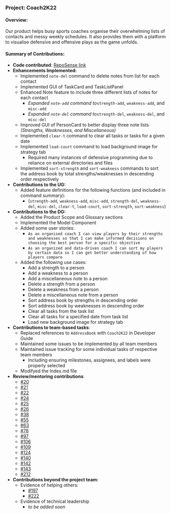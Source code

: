 ### Project: Coach2K22

#### Overview:
Our product helps busy sports coaches organise their overwhelming lists of contacts and messy weekly
schedules. It also provides them with a platform to visualise defensive and offensive plays as the game unfolds.

#### Summary of Contributions:

* **Code contributed**: [RepoSense link](
https://nus-cs2103-ay2122s2.github.io/tp-dashboard/?search=aalghrairy&breakdown=true)
* **Enhancements Implemented:**
  * Implemented `note-del` command to delete notes from list for each contact
  * Implemented GUI of TaskCard and TaskListPanel
  * Enhanced Note feature to include three different lists of notes for each contact
    * _Expanded `note-add` command to_`strength-add`, `weakness-add`, and `misc-add`
    * _Expanded `note-del` command to_`strength-del`, `weakness-del`, and `misc-del`
  * Improved GUI of PersonCard to better display three note lists _(Strengths, Weaknesses, and Miscellaneous)_
  * Implemented `clear-t` command to clear all tasks or tasks for a given date
  * Implemented `load-court` command to load background image for strategy tab
    * Required many instances of defensive programming due to reliance on external directories and files
  * Implemented `sort-strength` and `sort-weakness` commands to sort the address book by total strengths/weaknesses in descending order respectively
* **Contributions to the UG:**
  * Added feature definitions for the following functions (and included in command summary):
    * (`strength-add`, `weakness-add`, `misc-add`, `strength-del`, `weakness-del`, `misc-del`, `clear-t`, `load-court`, `sort-strength`, `sort-weakness`)
* **Contributions to the DG:**
  * Added the Product Scope and Glossary sections
  * Implemented the Model Component
  * Added some user stories:
    * `As an organised coach I can view players by their strengths and weaknesses so that I can make informed decisions on choosing the best person for a specific objective`
    * `As an organized and data-driven coach I can sort my players by certain data so I can get better understanding of how players compare`
  * Added the following use cases:
    * Add a strength to a person
    * Add a weakness to a person
    * Add a miscellaneous note to a person
    * Delete a strength from a person
    * Delete a weakness from a person
    * Delete a miscellaneous note from a person
    * Sort address book by strengths in descending order
    * Sort address book by weaknesses in descending order
    * Clear all tasks from the task list
    * Clear all tasks for a specified date from task list
    * Load new background image for strategy tab
* **Contributions to team-based tasks**:
  * Replaced references to `AddressBook` with `Coach2K22` in Developer Guide
  * Maintained some issues to be implemented by all team members
  * Maintained issue tracking for some individual tasks of respective team members
    * Including ensuring milestones, assignees, and labels were properly selected
  * Modifyed the Index.md file
* **Review/mentoring contributions**:
  * [#20](https://github.com/AY2122S2-CS2103T-W14-2/tp/pull/20)
  * [#21](https://github.com/AY2122S2-CS2103T-W14-2/tp/pull/21)
  * [#22](https://github.com/AY2122S2-CS2103T-W14-2/tp/pull/22)
  * [#24](https://github.com/AY2122S2-CS2103T-W14-2/tp/pull/24)
  * [#25](https://github.com/AY2122S2-CS2103T-W14-2/tp/pull/25)
  * [#26](https://github.com/AY2122S2-CS2103T-W14-2/tp/pull/26)
  * [#38](https://github.com/AY2122S2-CS2103T-W14-2/tp/pull/38)
  * [#55](https://github.com/AY2122S2-CS2103T-W14-2/tp/pull/55)
  * [#63](https://github.com/AY2122S2-CS2103T-W14-2/tp/pull/63)
  * [#76](https://github.com/AY2122S2-CS2103T-W14-2/tp/pull/76)
  * [#97](https://github.com/AY2122S2-CS2103T-W14-2/tp/pull/97)
  * [#106](https://github.com/AY2122S2-CS2103T-W14-2/tp/pull/106)
  * [#109](https://github.com/AY2122S2-CS2103T-W14-2/tp/pull/109)
  * [#124](https://github.com/AY2122S2-CS2103T-W14-2/tp/pull/124)
  * [#140](https://github.com/AY2122S2-CS2103T-W14-2/tp/pull/140)
  * [#142](https://github.com/AY2122S2-CS2103T-W14-2/tp/pull/142)
  * [#143](https://github.com/AY2122S2-CS2103T-W14-2/tp/pull/143)
  * [#212](https://github.com/AY2122S2-CS2103T-W14-2/tp/pull/212)
* **Contributions beyond the project team:**
  * Evidence of helping others:
    * [#197](https://github.com/nus-cs2103-AY2122S2/forum/issues/197)
    * [#222](https://github.com/nus-cs2103-AY2122S2/forum/issues/222)
  * Evidence of technical leadership
    * _to be added soon_

